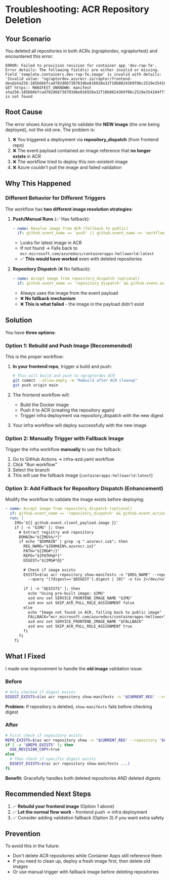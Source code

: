 # Troubleshooting: ACR Repository Deletion

## Your Scenario

You deleted all repositories in both ACRs (ngraptordev, ngraptortest) and encountered this error:

```
ERROR: Failed to provision revision for container app 'dev-rap-fe'. 
Error details: The following field(s) are either invalid or missing. 
Field 'template.containers.dev-rap-fe.image' is invalid with details: 
'Invalid value: "ngraptordev.azurecr.io/raptor/frontend-dev@sha256:185b66bfcad782d66738703d6e816928a32f10b8024369f06c2519e354184f77": 
GET https:: MANIFEST_UNKNOWN: manifest sha256:185b66bfcad782d66738703d6e816928a32f10b8024369f06c2519e354184f77 is not found
```

## Root Cause

The error shows Azure is trying to validate the **NEW image** (the one being deployed), not the old one. The problem is:

1. ❌ You triggered a deployment via **repository_dispatch** (from frontend repo)
2. ❌ The event payload contained an image reference that **no longer exists** in ACR
3. ❌ The workflow tried to deploy this non-existent image
4. ❌ Azure couldn't pull the image and failed validation

## Why This Happened

### Different Behavior for Different Triggers

The workflow has **two different image resolution strategies**:

1. **Push/Manual Runs** (✅ Has fallback):
   ```yaml
   - name: Resolve image from ACR (fallback to public)
     if: github.event_name == 'push' || github.event_name == 'workflow_dispatch'
   ```
   - Looks for latest image in ACR
   - If not found → Falls back to `mcr.microsoft.com/azuredocs/containerapps-helloworld:latest`
   - ✅ **This would have worked** even with deleted repositories

2. **Repository Dispatch** (❌ No fallback):
   ```yaml
   - name: Accept image from repository_dispatch (optional)
     if: github.event_name == 'repository_dispatch' && github.event.action == 'frontend-image-pushed'
   ```
   - Always uses the image from the event payload
   - ❌ **No fallback mechanism**
   - ❌ **This is what failed** - the image in the payload didn't exist

## Solution

You have **three options**:

### Option 1: Rebuild and Push Image (Recommended)
This is the proper workflow:

1. **In your frontend repo**, trigger a build and push:
   ```bash
   # This will build and push to ngraptordev ACR
   git commit --allow-empty -m "Rebuild after ACR cleanup"
   git push origin main
   ```

2. The frontend workflow will:
   - Build the Docker image
   - Push it to ACR (creating the repository again)
   - Trigger infra deployment via repository_dispatch with the new digest

3. Your infra workflow will deploy successfully with the new image

### Option 2: Manually Trigger with Fallback Image
Trigger the infra workflow **manually** to use the fallback:

1. Go to GitHub Actions → infra-azd.yaml workflow
2. Click "Run workflow" 
3. Select the branch
4. This will use the fallback image (`containerapps-helloworld:latest`)

### Option 3: Add Fallback for Repository Dispatch (Enhancement)
Modify the workflow to validate the image exists before deploying:

```yaml
- name: Accept image from repository_dispatch (optional)
  if: github.event_name == 'repository_dispatch' && github.event.action == 'frontend-image-pushed'
  run: |
    IMG='${{ github.event.client_payload.image }}'
    if [ -n "$IMG" ]; then
      # Extract registry and repository
      DOMAIN="${IMG%%/*}"
      if echo "$DOMAIN" | grep -q ".azurecr.io$"; then
        REG_NAME="${DOMAIN%.azurecr.io}"
        PATH="${IMG#*/}"
        REPO="${PATH%@*}"
        DIGEST="${IMG#*@}"
        
        # Check if image exists
        EXISTS=$(az acr repository show-manifests -n "$REG_NAME" --repository "$REPO" \
          --query "[?digest=='$DIGEST'].digest | [0]" -o tsv 2>/dev/null || true)
        
        if [ -n "$EXISTS" ]; then
          echo "Using pre-built image: $IMG"
          azd env set SERVICE_FRONTEND_IMAGE_NAME "$IMG"
          azd env set SKIP_ACR_PULL_ROLE_ASSIGNMENT false
        else
          echo "Image not found in ACR, falling back to public image"
          FALLBACK="mcr.microsoft.com/azuredocs/containerapps-helloworld:latest"
          azd env set SERVICE_FRONTEND_IMAGE_NAME "$FALLBACK"
          azd env set SKIP_ACR_PULL_ROLE_ASSIGNMENT true
        fi
      fi
    fi
```

## What I Fixed

I made one improvement to handle the **old image** validation issue:

### Before
```bash
# Only checked if digest exists
DIGEST_EXISTS=$(az acr repository show-manifests -n "$CURRENT_REG" --repository "$CURRENT_REPO" ...)
```

**Problem:** If repository is deleted, `show-manifests` fails before checking digest

### After
```bash
# First check if repository exists
REPO_EXISTS=$(az acr repository show -n "$CURRENT_REG" --repository "$CURRENT_REPO" ...)
if [ -z "$REPO_EXISTS" ]; then
  USE_REVISION_COPY=true
else
  # Then check if specific digest exists
  DIGEST_EXISTS=$(az acr repository show-manifests ...)
fi
```

**Benefit:** Gracefully handles both deleted repositories AND deleted digests

## Recommended Next Steps

1. ✅ **Rebuild your frontend image** (Option 1 above)
2. ✅ **Let the normal flow work** - frontend push → infra deployment
3. ✅ Consider adding validation fallback (Option 3) if you want extra safety

## Prevention

To avoid this in the future:
- Don't delete ACR repositories while Container Apps still reference them
- If you need to clean up, deploy a fresh image first, then delete old images
- Or use manual trigger with fallback image before deleting repositories
